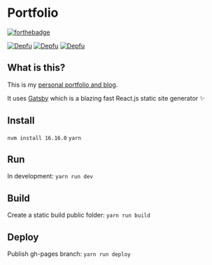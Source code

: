 # Portfolio

[![forthebadge](http://forthebadge.com/images/badges/contains-cat-gifs.svg)](http://forthebadge.com)

[![Depfu](https://badges.depfu.com/badges/98a7a1d84c86a38af5acb58afe50cc0d/status.svg)](https://depfu.com)
[![Depfu](https://badges.depfu.com/badges/98a7a1d84c86a38af5acb58afe50cc0d/overview.svg)](https://depfu.com/github/livingincircuits/portfolio?project_id=36207)
[![Depfu](https://badges.depfu.com/badges/98a7a1d84c86a38af5acb58afe50cc0d/count.svg)](https://depfu.com/github/livingincircuits/portfolio?project_id=36207)

## What is this?

This is my [personal portfolio and blog](http://www.livingincircuits.co.uk). 

It uses [Gatsby](https://github.com/gatsbyjs/gatsby) which is a blazing fast React.js static site generator :sparkles:

## Install
`nvm install 16.16.0`
`yarn`

## Run
In development: `yarn run dev`

## Build
Create a static build public folder: `yarn run build`

## Deploy
Publish gh-pages branch: `yarn run deploy`
